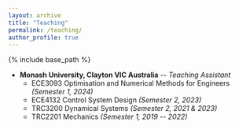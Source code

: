 ```yaml
---
layout: archive
title: "Teaching"
permalink: /teaching/
author_profile: true
---
```


{% include base_path %}

 - **Monash University, Clayton VIC Australia** -- *Teaching Assistant*
   - ECE3093 Optimisation and Numerical Methods for Engineers *(Semester 1, 2024)*
   - ECE4132 Control System Design *(Semester 2, 2023)*
   - TRC3200 Dynamical Systems *(Semester 2, 2021 & 2023)*
   - TRC2201 Mechanics *(Semester 1, 2019 -- 2022)*
